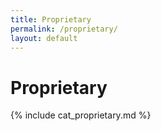 ```yaml
---
title: Proprietary
permalink: /proprietary/
layout: default
---
```


# Proprietary

{% include cat_proprietary.md %}
